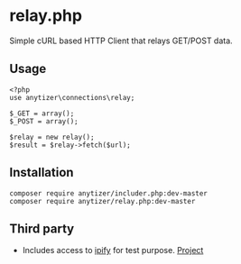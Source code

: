 # relay.php

Simple cURL based HTTP Client that relays GET/POST data.


## Usage

    <?php
    use anytizer\connections\relay;

    $_GET = array();
    $_POST = array();

    $relay = new relay();
    $result = $relay->fetch($url);


## Installation

    composer require anytizer/includer.php:dev-master
    composer require anytizer/relay.php:dev-master


## Third party

 * Includes access to [ipify](https://www.ipify.org/) for test purpose. [Project](https://github.com/rdegges/ipify-api/)
